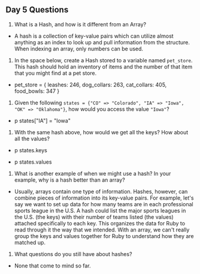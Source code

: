 ## Day 5 Questions

1. What is a Hash, and how is it different from an Array?

* A hash is a collection of key-value pairs which can utilize almost anything as an index to look up and pull information from the structure. When indexing an array, only numbers can be used.

1. In the space below, create a Hash stored to a variable named `pet_store`.  This hash should hold an inventory of items and the number of that item that you might find at a pet store.

* pet_store = {
    leashes: 246,
    dog_collars: 263,
    cat_collars: 405,
    food_bowls: 347
  }

1. Given the following `states = {"CO" => "Colorado", "IA" => "Iowa", "OK" => "Oklahoma"}`, how would you access the value `"Iowa"`?

* p states["IA"] = "Iowa"

1. With the same hash above, how would we get all the keys?  How about all the values?

* p states.keys

* p states.values

1. What is another example of when we might use a hash?  In your example, why is a hash better than an array?

* Usually, arrays contain one type of information. Hashes, however, can combine pieces of information into its key-value pairs. For example, let's say we want to set up data for how many teams are in each professional sports league in the U.S. A hash could list the major sports leagues in the U.S. (the keys) with their number of teams listed (the values) attached specifically to each key. This organizes the data for Ruby to read through it the way that we intended. With an array, we can't really group the keys and values together for Ruby to understand how they are matched up.

1. What questions do you still have about hashes?

* None that come to mind so far.
